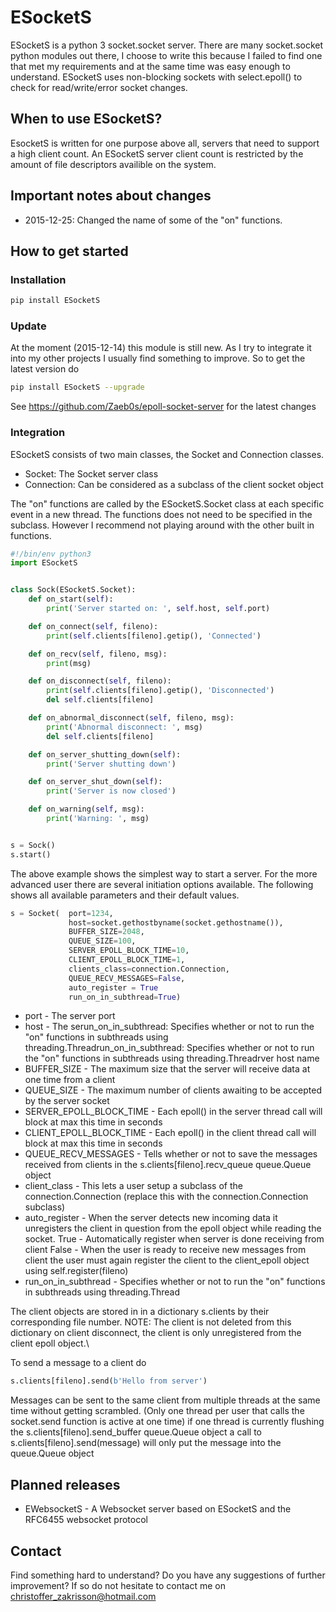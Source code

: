 # ESocketS
ESocketS is a python 3 socket.socket server. There are many socket.socket python modules out there, I choose to write this because I failed to find one that met my requirements and at the same time was easy enough to understand. ESocketS uses non-blocking sockets with select.epoll() to check for read/write/error socket changes.

## When to use ESocketS?
EsocketS is written for one purpose above all, servers that need to support a high client count. An ESocketS server client count is restricted by the amount of file descriptors availible on the system.

## Important notes about changes
* 2015-12-25: Changed the name of some of the "on" functions.

## How to get started
### Installation
```sh
pip install ESocketS
```
### Update
At the moment (2015-12-14) this module is still new. As I try to integrate it into my other projects I usually find something to improve. So to get the latest version do
```sh
pip install ESocketS --upgrade
```
See <https://github.com/Zaeb0s/epoll-socket-server> for the latest changes
### Integration
ESocketS consists of two main classes, the Socket and Connection classes.
- Socket: The Socket server class
- Connection: Can be considered as a subclass of the client socket object

The "on" functions are called by the ESocketS.Socket class at each specific event in a new thread. The functions does not need to be specified in the subclass. However I recommend not playing around with the other built in functions.
```python
#!/bin/env python3
import ESocketS


class Sock(ESocketS.Socket):
    def on_start(self):
        print('Server started on: ', self.host, self.port)

    def on_connect(self, fileno):
        print(self.clients[fileno].getip(), 'Connected')

    def on_recv(self, fileno, msg):
        print(msg)

    def on_disconnect(self, fileno):
        print(self.clients[fileno].getip(), 'Disconnected')
        del self.clients[fileno]

    def on_abnormal_disconnect(self, fileno, msg):
        print('Abnormal disconnect: ', msg)
        del self.clients[fileno]

    def on_server_shutting_down(self):
        print('Server shutting down')

    def on_server_shut_down(self):
        print('Server is now closed')

    def on_warning(self, msg):
        print('Warning: ', msg)


s = Sock()
s.start()

```

The above example shows the simplest way to start a server. For the more advanced user there are several initiation options available. The following shows all available parameters and their default values.
```python
s = Socket(  port=1234,
             host=socket.gethostbyname(socket.gethostname()),
             BUFFER_SIZE=2048,
             QUEUE_SIZE=100,
             SERVER_EPOLL_BLOCK_TIME=10,
             CLIENT_EPOLL_BLOCK_TIME=1,
             clients_class=connection.Connection,
             QUEUE_RECV_MESSAGES=False,
             auto_register = True
             run_on_in_subthread=True)
```
* port - The server port
* host - The serun_on_in_subthread: Specifies whether or not to run the "on" functions in subthreads using
        threading.Threadrun_on_in_subthread: Specifies whether or not to run the "on" functions in subthreads using
        threading.Threadrver host name
* BUFFER_SIZE - The maximum size that the server will receive data at one time from a client
* QUEUE_SIZE - The maximum number of clients awaiting to be accepted by the server socket
* SERVER_EPOLL_BLOCK_TIME - Each epoll() in the server thread call will block at max this time in seconds
* CLIENT_EPOLL_BLOCK_TIME - Each epoll() in the client thread call will block at max this time in seconds
* QUEUE_RECV_MESSAGES - Tells whether or not to save the messages received from clients in the s.clients[fileno].recv_queue queue.Queue object
* client_class - This lets a user setup a subclass of the connection.Connection (replace this with the connection.Connection subclass)
* auto_register - When the server detects new incoming data it unregisters the client in question from the epoll object while reading the socket. True - Automatically register when server is done receiving from client False - When the user is ready to receive new messages from client the user must again register the client to the client_epoll object using self.register(fileno)
* run_on_in_subthread - Specifies whether or not to run the "on" functions in subthreads using threading.Thread

The client objects are stored in in a dictionary s.clients by their corresponding file number. NOTE: The client is not deleted from this dictionary on client disconnect, the client is only unregistered from the client epoll object.\

To send a message to a client do
```python
s.clients[fileno].send(b'Hello from server')
```
Messages can be sent to the same client from multiple threads at the same time without getting scrambled. (Only one thread per user that calls the socket.send function is active at one time) if one thread is currently flushing the s.clients[fileno].send_buffer queue.Queue object a call to s.clients[fileno].send(message) will only put the message into the queue.Queue object

## Planned releases
- EWebsocketS - A Websocket server based on ESocketS and the RFC6455 websocket protocol

## Contact
Find something hard to understand? Do you have any suggestions of further improvement? If so do not hesitate to contact me on christoffer_zakrisson@hotmail.com
